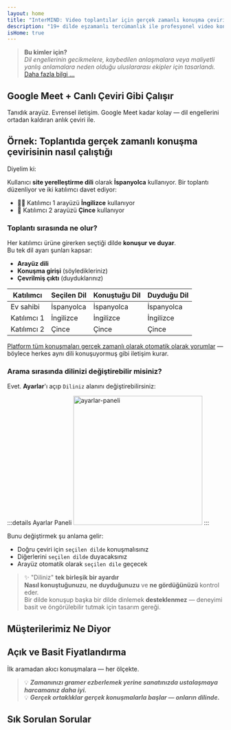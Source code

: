 ```yaml
---
layout: home
title: "InterMIND: Video toplantılar için gerçek zamanlı konuşma çevirisi"
description: "19+ dilde eşzamanlı tercümanlık ile profesyonel video konferans. Ton, niyet ve bağlamı yakalayan AI destekli çeviri. Küresel olarak buluşun, doğal iletişim kurun."
isHome: true
---
```


<!-- <HeroSection title="**Herhangi** Bir Dilde Buluşun" :typingSpeed="10" text="Video aramalarında canlı konuşma çevirisi. Anında anlayış, engel yok."> -->

<HeroSection title="**Herhangi** Bir Dili Anlayın" :typingSpeed="20" text="Video toplantıları sırasında eşzamanlı tercümanlık. Dil engellerini anında aşın.">
<NavButton buttonLabel="Demo izle" buttonClass="brand" to="/#HowItWorks" eventName="watch_demo" />
<NavButton buttonLabel="Asistan" buttonClass="alt" to="/chat" eventName="chat_assistant" />
</HeroSection>

<span id="1"></span>
<FeatureBlock
    :card="{
      title: 'Çeviri ≠ Anlayış. İşte sıradaki adım.',
      details: 'Dil ne olursa olsun, sesiniz duyulur — ve aynı dili paylaşıyormuşsunuz gibi anlaşılır.',
      items: [
        '✧ Doğal olarak, [gerçek zamanlı](./product/overview/how-it-works) ve altyazı veya gecikme olmadan.',
        '✧ AI destekli tercümanlık ton, niyet ve sektöre özel terminolojiyi yakalar.',
      ],
      link: './product/overview/what-is-intermind',
      src: {
        light: '/media-kit/animals-cartoon-3-2.png',
        dark: '/1d.png',
      },
      inversion: false,
    }"
  />

<span id="2"></span>
<FeatureBlock
    :card="{
      title: 'Toplantılarınızın İçindeki Akıl',
      details: 'InterMIND her çok dilli aramayı net, aranabilir bilgiye dönüştürür.',
      items: [
        '✧ **Her şeyi sorun** — AI **toplantılarınız genelinde** cevaplar bulur.',
        '✧ Görevleri, sahiplerini ve son tarihleri otomatik çıkarır.',
        '✧ Anahtar noktaları herhangi bir dilde özetler — anında.',
      ],
      link: './product/overview/how-it-works#🧩-deep-memory-deep-understanding',
      src: {
        light: '/2l.png',
        dark: '/2d.png',
      },
      inversion: true,
    }"
  />

<span id="3"></span>
<FeatureBlock
    :card="{
      title: 'Ciddi toplantılar için tasarlandı — sadece konuşmak için değil',
      details: 'InterMIND hafif bir eklenti veya plugin değil, [profesyonel düzeyde bir video toplantı platformudur](./product/overview/video-meeting-platform).',
      items: [
        '✧ 1080p çözünürlük, akıllı gürültü bastırma, planlama, moderasyon, ekran paylaşımı, kayıt, altyazı, katılımcı sohbeti ve takvim entegrasyonu — hepsi dahili, **kullanıma hazır**.',
      ],
      link: './product/overview/video-meeting-platform',
      src: {
        light: '/3l.mp4',
        dark: '/3d.mp4',
      },
      inversion: false,
    }"
  />

<span id="4"></span>
<FeatureBlock
    :card="{
      title: 'Önemli olan yerde gizlilik',
      details: 'InterMIND güven gerektiren konuşmalar için tasarlandı — gizlilik ve kontrolün en önemli olduğu yerde.',
      items: ['✧ [Gizlilik bölgeleri](./product/overview/privacy-architecture) — AB, ABD, Güneydoğu Asya', '✧ **Sıfır veri eğitimi**. Üçüncü taraf erişimi yok.'],
      link: './product/overview/privacy-architecture',
      src: {
        light: '/4l.png',
        dark: '/4d.png',
      },
      inversion: true,
    }"
  />

> **Bu kimler için?**  
> _Dil engellerinin gecikmelere, kaybedilen anlaşmalara veya maliyetli yanlış anlamalara neden olduğu uluslararası ekipler için tasarlandı._ [Daha fazla bilgi ...](./product/overview/markets)

<span id="HowItWorks"></span>

## Google Meet + Canlı Çeviri Gibi Çalışır

Tanıdık arayüz. Evrensel iletişim. Google Meet kadar kolay — dil engellerini ortadan kaldıran anlık çeviri ile.

<FeatureCards
    :features="[
      {
        title: 'Ücretsiz kaydolun',
        details: 'Dilinizi seçin ve [hesap oluşturun](#Pricing).',
        icon: {
          light: '/signUp.png',
          dark: '/signUp.png',
        },
      },
      {
        title: 'Toplantı başlatın',
        details: 'Anında oluşturun veya önceden planlayın.',
        icon: {
          light: '/start.png',
          dark: '/start.png',
        },
      },
      {
        title: 'Toplantıya katılın',
        details: 'Bağlantıya tıklayın, adınızı girin, anında katılın.',
        icon: {
          light: '/join.png',
          dark: '/join.png',
        },
      },
      {
        title: 'Kendi dilinizde konuşun',
        details: 'Herkes kendi dilinde konuşur ve duyar.',
        icon: {
          light: '/meeting.png',
          dark: '/meeting.png',
        },
      },
    ]"
  />

<!-- <br> -->

<span id="VideoDemo"></span>
<VideoPlayer src="/promo/demo-en-mx.mp4" />

<span id="Example"></span>

## Örnek: Toplantıda gerçek zamanlı konuşma çevirisinin nasıl çalıştığı

Diyelim ki:

Kullanıcı **site yerelleştirme dili** olarak **İspanyolca** kullanıyor. Bir toplantı düzenliyor ve iki katılımcı davet ediyor:

- 🧑‍💼 Katılımcı 1 arayüzü **İngilizce** kullanıyor
- 👩 Katılımcı 2 arayüzü **Çince** kullanıyor

### Toplantı sırasında ne olur?

Her katılımcı ürüne girerken seçtiği dilde **konuşur ve duyar**.  
Bu tek dil ayarı şunları kapsar:

- **Arayüz dili**
- **Konuşma girişi** (söyledikleriniz)
- **Çevrilmiş çıktı** (duyduklarınız)

| Katılımcı   | Seçilen Dil | Konuştuğu Dil | Duyduğu Dil |
| ----------- | ----------- | ------------- | ----------- |
| Ev sahibi   | İspanyolca  | İspanyolca    | İspanyolca  |
| Katılımcı 1 | İngilizce   | İngilizce     | İngilizce   |
| Katılımcı 2 | Çince       | Çince         | Çince       |

[Platform tüm konuşmaları gerçek zamanlı olarak otomatik olarak yorumlar](./product/overview/how-it-works) — böylece herkes aynı dili konuşuyormuş gibi iletişim kurar.

### Arama sırasında dilinizi değiştirebilir misiniz?

Evet. **Ayarlar**'ı açıp `Diliniz` alanını değiştirebilirsiniz:

:::details Ayarlar Paneli
<img src="/settings.png" alt="ayarlar-paneli" width="300px" />
:::

Bunu değiştirmek şu anlama gelir:

- Doğru çeviri için `seçilen dilde` konuşmalısınız
- Diğerlerini `seçilen dilde` duyacaksınız
- Arayüz otomatik olarak `seçilen dile` geçecek

> ✨ "Diliniz" **tek birleşik bir ayardır**  
> **Nasıl konuştuğunuzu**, **ne duyduğunuzu** ve **ne gördüğünüzü** kontrol eder.  
> Bir dilde konuşup başka bir dilde dinlemek **desteklenmez** — deneyimi basit ve öngörülebilir tutmak için tasarım gereği.

<span id="Testimonials"></span>

## Müşterilerimiz Ne Diyor

<AutoScrollTestimonials testimonialsUrl="/testimonials.json"/>

<span id="Pricing"></span>

## Açık ve Basit Fiyatlandırma

İlk aramadan akıcı konuşmalara — her ölçekte.

<PricingPlans
    :plans="[
      {
        title: '**Temel** &nbsp 1 kullanıcı',
        price: '**Ücretsiz**',
        details: 'kredi kartı gerekmez',
        items: [
          '**25** toplantı',
          '**100** katılımcılı video toplantıları [💬](#3)',
          'Kullanıcı başına **30** GB ortak depolama',
          'Tüm toplantılarınızda arama [💬](#2)',
          'Eşzamanlı çeviri [💬](#1)',
        ],
      },
      {
        title: '**Pro**  &nbsp 1-99 kullanıcı',
        price: '**$20** /ay/kullanıcı, yıllık faturalandırma',
        details: 'veya aylık $25',
        items: [
          '**Sınırsız** toplantı',
          '**150** katılımcılı video toplantıları [💬](#3)',
          'Kullanıcı başına **2** TB ortak depolama',
          'Tüm toplantılarınızda arama [💬](#2)',
          'Eşzamanlı çeviri [💬](#1)',
        ],
      },
      {
        title: '**İş** &nbsp 100+ kullanıcı',
        price: '**Özel fiyatlandırma**',
        details: 'Gizlilik için tasarlandı',
        items: [
          '**Sınırsız** toplantı',
          '**500** katılımcılı video toplantıları [💬](#3)',
          'Kullanıcı başına **5** TB ortak depolama',
          'Tüm toplantılarınızda arama [💬](#2)',
          'Eşzamanlı çeviri [💬](#1)',
          '**Gizlilik Bölgeleri** [💬](#4)',
        ],
      },
    ]">

<AuthButton text="Başlayın" button-class="brand" event-name="get_started_attempt"/>
<AuthButton text="Şimdi satın alın" mode="checkout" eventName="buy_now_attempt" />
<ContactForm buttonText="Ekibimizle konuşun" buttonClass="alt" />
</PricingPlans>

> 💡 **_Zamanınızı gramer ezberlemek yerine sanatınızda ustalaşmaya harcamanız daha iyi._**  
> 💡 **_Gerçek ortaklıklar gerçek konuşmalarla başlar — onların dilinde._**

## Sık Sorulan Sorular

<span id="FAQ"></span>

<AccordionGroup
    :items="[
      {
        q: 'InterMind hangi dillerde çeviri desteği sunuyor?',
        a: 'InterMind aşağıdaki 19 dilde **gerçek zamanlı çeviri** desteği sunmaktadır:<br><br>- العربية (ar) – Arapça<br>- Čeština (cs) – Çekçe<br>- Deutsch (de) – Almanca<br>- English (en) – İngilizce<br>- Español (es) – İspanyolca<br>- Français (fr) – Fransızca<br>- हिन्दी (hi) – Hintçe<br>- Magyar (hu) – Macarca<br>- Italiano (it) – İtalyanca<br>- 日本語 (ja) – Japonca<br>- 한국어 (ko) – Korece<br>- Nederlands (nl) – Hollandaca<br>- Polski (pl) – Lehçe<br>- Português (pt) – Portekizce<br>- Русский (ru) – Rusça<br>- Türkçe (tr) – Türkçe<br>- 中文 (zh) – Çince<br><br>Bu listeyi sürekli genişletiyoruz — her büyük sürümle birlikte yeni diller eklenmektedir.',
      },
      {
        q: 'Lisanslı kullanıcı nedir ve Katılımcı nedir?',
        a: '*Lisanslı kullanıcı* ücretsiz veya ücretli toplantı lisansına sahiptir ve planının sınırları dahilinde toplantı planlayabilir. *Katılımcılar* davetlilerdir — toplantıya katılmak için **hesap veya lisansa ihtiyaçları yoktur** ve herhangi bir cihazdan **ücretsiz** olarak bağlanabilirler.',
      },
      {
        q: 'Bir InterMind lisansını kaç kişi kullanabilir?',
        a: 'Her *lisanslı kullanıcı* **sınırsız toplantı** düzenleyebilir. Birden fazla ekip üyesinin aynı anda toplantı düzenlemesi gerekiyorsa, her birinin kendi lisansına ihtiyacı olacaktır.',
      },
      {
        q: 'Bir toplantının maksimum süresi nedir?',
        a: 'Toplantılar tüm planlarda **24 saate** kadar sürebilir.',
      },
      {
        q: 'Düzenleyebileceğim toplantı sayısında bir sınır var mı?',
        a: '*Ücretsiz Temel* plan **25 ücretsiz toplantı** içerir. *Pro* ve *İş* planları daha fazla katılımcı ve kontrol ile sınırsız toplantı sunar.',
      },
      {
        q: 'InterMind veri gizliliği ve güvenliğini nasıl sağlıyor?',
        a: 'InterMind **tasarım gereği gizlidir**. Tüm veriler seçtiğiniz **Gizlilik Bölgesi** içinde işlenir ve saklanır — _AB_, _ABD_ veya _Asya_. [**GDPR**](https://gdpr.eu), [**CCPA**](https://oag.ca.gov/privacy/ccpa) ve BAE PDPL\'ye uygun olarak çalışıyoruz ve **içeriğinizi asla** eğitim veya üçüncü taraf erişimi için kullanmayız. Gelişmiş [Gizlilik Bölgesi kontrolü](./product/overview/privacy-architecture) **İş** planında mevcuttur.',
      },
      {
        q: 'Bir plan satın almadan önce InterMind\'ı deneyebilir miyim?',
        a: 'Kesinlikle. *Ücretsiz Temel* plan size **25 ücretsiz toplantı** ile temel özelliklere tam erişim sağlar — **eşzamanlı çeviri** ve **toplantı arama** dahil. Kredi kartı gerekmez. İstediğiniz zaman yükseltebilirsiniz.',
      },
      {
        q: 'Yardım veya desteğe ihtiyacım olursa ne yapmalıyım?',
        a: 'Destek [yardım merkezimiz](./resources/help) aracılığıyla mevcuttur. *İş* kullanıcıları özel iletişim ile **öncelikli destek** alır.',
      },
      {
        q: 'Aboneliğimi nasıl yönetirim (yükseltme, düşürme veya iptal)?',
        a: 'Planınızı **hesap ayarlarınız** üzerinden istediğiniz zaman değiştirebilirsiniz. Değişiklikler **anında** geçerli olur. İptaller için *Aylık planlar* fatura döneminin sonunda iptal olur. *Yıllık planlar* **orantılı geri ödeme** ile iptal edilebilir.',
      },
      {
        q: 'InterMind\'ı webinar veya büyük etkinlikler için kullanabilir miyim?',
        a: 'Evet. *Pro* ve *İş* planları **büyük toplantılar ve webinarlar** için idealdir — *İş* planında **500 katılımcıya** kadar destek ile.',
      },
    ]"/>

<HomeFooter
    :columns="[
      {
        title: 'ÜRÜN',
        links: [
          { text: 'Genel Bakış', link: './product/overview/what-is-intermind' },
          { text: 'Başlangıç', link: './product/guide/getting-started' },
          { text: 'Referanslar', link: '#Testimonials' },
          { text: 'Fiyatlandırma', link: '#Pricing' },
        ],
      },
      {
        title: 'DESTEK',
        links: [
          { text: 'Destek Al', link: './resources/help' },
          { text: 'SSS', link: '#FAQ' },
          { text: 'Gizlilik Politikası', link: './resources/company/privacy-policy' },
          { text: 'AI Hukuki Rehberi', link: './resources/company/legal-regulations-for-ai-services' },
          { text: 'Servis Durumu', link: 'https://status.mind.com/' },
          // { text: 'Privacy Settings', link: '#' },
        ],
      },
      {
        title: 'KAYNAKLAR',
        links: [
          { text: 'Blog', link: './blog/' },
          { text: 'Marka Varlıkları', link: './resources/media-kit' },
          { text: 'AI API / LLM Dokümanları', link: 'https://mind.com/llms-full.txt' },
        ],
      },
      {
        title: 'ŞİRKET',
        links: [
          { text: 'Hakkımızda', link: './resources/company/about' },
          { text: 'Ekip', link: './resources/company/team' },
          { text: 'Kariyer', link: './resources/company/careers' },
          { text: 'İletişim', link: './resources/company/contacts' },
        ],
      },
    ]"/>
